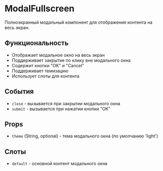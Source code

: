 # ModalFullscreen

Полноэкранный модальный компонент для отображения контента на весь экран.

## Функциональность

- Отображает модальное окно на весь экран
- Поддерживает закрытие по клику вне модального окна
- Содержит кнопки "OK" и "Cancel"
- Поддерживает темизацию
- Использует слоты для контента

## События

- `close` - вызывается при закрытии модального окна
- `submit` - вызывается при нажатии кнопки "OK"

## Props

- `theme` (String, optional) - тема модального окна (по умолчанию 'light')

## Слоты

- `default` - основной контент модального окна
